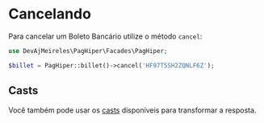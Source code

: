 # Cancelando

Para cancelar um Boleto Bancário utilize o método `cancel`:

```php
use DevAjMeireles\PagHiper\Facades\PagHiper;

$billet = PagHiper::billet()->cancel('HF97T5SH2ZQNLF6Z');
```

## Casts

Você também pode usar os [casts](../Utilidades/casts.md) disponíveis para transformar a resposta.
